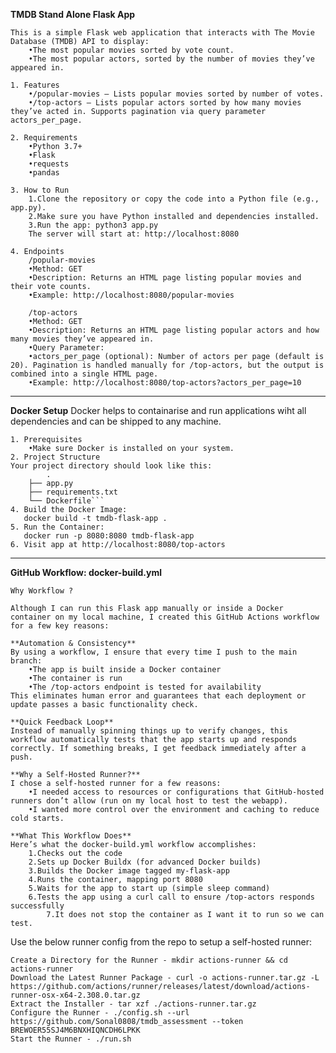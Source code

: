 **TMDB Stand Alone Flask App**
```
This is a simple Flask web application that interacts with The Movie Database (TMDB) API to display:
	•The most popular movies sorted by vote count.
	•The most popular actors, sorted by the number of movies they’ve appeared in.

1. Features
	•/popular-movies — Lists popular movies sorted by number of votes.
	•/top-actors — Lists popular actors sorted by how many movies they’ve acted in. Supports pagination via query parameter actors_per_page.

2. Requirements
	•Python 3.7+
	•Flask
	•requests
	•pandas

3. How to Run
	1.Clone the repository or copy the code into a Python file (e.g., app.py).
	2.Make sure you have Python installed and dependencies installed.
	3.Run the app: python3 app.py
	The server will start at: http://localhost:8080

4. Endpoints
	/popular-movies
	•Method: GET
	•Description: Returns an HTML page listing popular movies and their vote counts.
	•Example: http://localhost:8080/popular-movies

	/top-actors
	•Method: GET
	•Description: Returns an HTML page listing popular actors and how many movies they’ve appeared in.
	•Query Parameter:
	•actors_per_page (optional): Number of actors per page (default is 20). Pagination is handled manually for /top-actors, but the output is combined into a single HTML page.
	•Example: http://localhost:8080/top-actors?actors_per_page=10
```
-------------------------------------------------------------------------------------------------------------------------------------------------------------------------------------------------------------------------------------

**Docker Setup**
Docker helps to containarise and run applications wiht all dependencies and can be shipped to any machine.
```
1. Prerequisites
	•Make sure Docker is installed on your system.
2. Project Structure
Your project directory should look like this:
        .
	├── app.py
	├── requirements.txt
	└── Dockerfile```
4. Build the Docker Image: 
   docker build -t tmdb-flask-app .
5. Run the Container:  
   docker run -p 8080:8080 tmdb-flask-app
6. Visit app at http://localhost:8080/top-actors
```
-------------------------------------------------------------------------------------------------------------------------------------------------------------------------------------------------------------------------------------
**GitHub Workflow: docker-build.yml**
```
Why Workflow ?

Although I can run this Flask app manually or inside a Docker container on my local machine, I created this GitHub Actions workflow for a few key reasons:

**Automation & Consistency**
By using a workflow, I ensure that every time I push to the main branch:
	•The app is built inside a Docker container
	•The container is run
	•The /top-actors endpoint is tested for availability
This eliminates human error and guarantees that each deployment or update passes a basic functionality check.

**Quick Feedback Loop**
Instead of manually spinning things up to verify changes, this workflow automatically tests that the app starts up and responds correctly. If something breaks, I get feedback immediately after a push.

**Why a Self-Hosted Runner?**
I chose a self-hosted runner for a few reasons:
	•I needed access to resources or configurations that GitHub-hosted runners don’t allow (run on my local host to test the webapp).
	•I wanted more control over the environment and caching to reduce cold starts.

**What This Workflow Does**
Here’s what the docker-build.yml workflow accomplishes:
	1.Checks out the code
	2.Sets up Docker Buildx (for advanced Docker builds)
	3.Builds the Docker image tagged my-flask-app
	4.Runs the container, mapping port 8080
	5.Waits for the app to start up (simple sleep command)
	6.Tests the app using a curl call to ensure /top-actors responds successfully
        7.It does not stop the container as I want it to run so we can test.
```
Use the below runner config from the repo to setup a self-hosted runner:
```
Create a Directory for the Runner - mkdir actions-runner && cd actions-runner 
Download the Latest Runner Package - curl -o actions-runner.tar.gz -L https://github.com/actions/runner/releases/latest/download/actions-runner-osx-x64-2.308.0.tar.gz 
Extract the Installer - tar xzf ./actions-runner.tar.gz 
Configure the Runner - ./config.sh --url https://github.com/Sonal0808/tmdb_assessment --token BREWOER55SJ4M6BNXHIQNCDH6LPKK 
Start the Runner - ./run.sh
```
